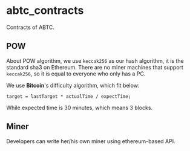 # abtc_contracts
Contracts of ABTC.

## POW

About POW algorithm, we use `keccak256` as our hash algorithm, it is the standard sha3 on Ethereum. There are no miner machines that support `keccak256`, so it is equal to everyone who only has a PC.

We use **Bitcoin**'s difficulty algorithm, which fit below:

```
target = lastTarget * actualTime / expectTime;
```

While expected time is 30 minutes, which means 3 blocks.

## Miner

Developers can write her/his own miner using ethereum-based API.
